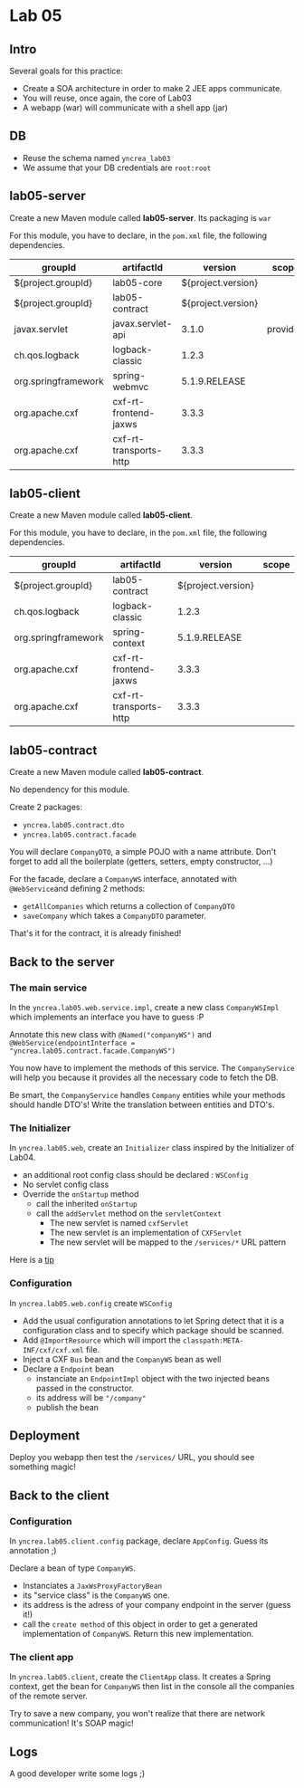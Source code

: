 # Lab 05

## Intro
Several goals for this practice:
* Create a SOA architecture in order to make 2 JEE apps communicate.
* You will reuse, once again, the core of Lab03
* A webapp (war) will communicate with a shell app (jar)

## DB 
* Reuse the schema named `yncrea_lab03`
* We assume that your DB credentials are `root:root`

## lab05-server
Create a new Maven module called **lab05-server**. Its packaging is `war`

For this module, you have to declare, in the `pom.xml` file, the following dependencies.

|groupId   |artifactId      |  version | scope|
|----------|-------------|------|---|
| ${project.groupId} | lab05-core | ${project.version}||
| ${project.groupId} | lab05-contract | ${project.version}||
| javax.servlet | javax.servlet-api | 3.1.0 | provided |
| ch.qos.logback | logback-classic | 1.2.3 ||
| org.springframework | spring-webmvc | 5.1.9.RELEASE || 
| org.apache.cxf | cxf-rt-frontend-jaxws | 3.3.3 ||
| org.apache.cxf | cxf-rt-transports-http | 3.3.3 ||

## lab05-client
Create a new Maven module called **lab05-client**.

For this module, you have to declare, in the `pom.xml` file, the following dependencies.

|groupId   |artifactId      |  version | scope|
|----------|-------------|------|---|
| ${project.groupId} | lab05-contract | ${project.version}||
| ch.qos.logback | logback-classic | 1.2.3 ||
| org.springframework | spring-context | 5.1.9.RELEASE ||
| org.apache.cxf | cxf-rt-frontend-jaxws | 3.3.3 ||
| org.apache.cxf | cxf-rt-transports-http | 3.3.3 ||

## lab05-contract
Create a new Maven module called **lab05-contract**.

No dependency for this module.

Create 2 packages:
* `yncrea.lab05.contract.dto`
* `yncrea.lab05.contract.facade`

You will declare `CompanyDTO`, a simple POJO with a name attribute. Don't forget to add all the boilerplate (getters, setters, empty constructor, ...)

For the facade, declare a `CompanyWS` interface, annotated with `@WebService`and defining 2 methods:
* `getAllCompanies` which returns a collection of `CompanyDTO`
* `saveCompany` which takes a `CompanyDTO` parameter.

That's it for the contract, it is already finished!

## Back to the server
### The main service
In the `yncrea.lab05.web.service.impl`, create a new class `CompanyWSImpl` which implements an interface you have to guess :P

Annotate this new class with `@Named("companyWS")` and `@WebService(endpointInterface = "yncrea.lab05.contract.facade.CompanyWS")`

You now have to implement the methods of this service. The `CompanyService` will help you because it provides all the necessary code to fetch the DB.

Be smart, the `CompanyService` handles `Company` entities while your methods should handle DTO's! Write the translation between entities and DTO's.

### The Initializer
In `yncrea.lab05.web`, create an `Initializer` class inspired by the Initializer of Lab04.
* an additional root config class should be declared : `WSConfig`
* No servlet config class
* Override the `onStartup` method
  * call the inherited `onStartup`
  * call the `addServlet` method on the `servletContext`
    * The new servlet is named `cxfServlet`
    * The new servlet is an implementation of `CXFServlet`
    * The new servlet will be mapped to the `/services/*` URL pattern
    
Here is a [tip](https://stackoverflow.com/questions/21244066/spring-javaconfig-add-mapping-for-custom-servlet)

### Configuration
In `yncrea.lab05.web.config` create `WSConfig`
* Add the usual configuration annotations to let Spring detect that it is a configuration class and to specify which package should be scanned.
* Add `@ImportResource` which will import the `classpath:META-INF/cxf/cxf.xml` file.
* Inject a CXF `Bus` bean and the `CompanyWS` bean as well
* Declare a `Endpoint` bean
   * instanciate an `EndpointImpl` object with the two injected beans passed in the constructor.
   * its address will be `"/company"`
   * publish the bean
   
## Deployment
Deploy you webapp then test the `/services/` URL, you should see something magic!

## Back to the client
### Configuration
In `yncrea.lab05.client.config`  package, declare `AppConfig`. Guess its annotation ;)

Declare a bean of type `CompanyWS`.
* Instanciates a `JaxWsProxyFactoryBean`
* its "service class" is the `CompanyWS` one.
* its address is the adress of your company endpoint in the server (guess it!)
* call the `create method` of this object in order to get a generated implementation of `CompanyWS`. Return this new implementation.

### The client app
In `yncrea.lab05.client`, create the `ClientApp` class.
It creates a Spring context, get the bean for `CompanyWS` then list in the console all the companies of the remote server.

Try to save a new company, you won't realize that there are network communication! It's SOAP magic!

 ## Logs
 A good developer write some logs ;)

